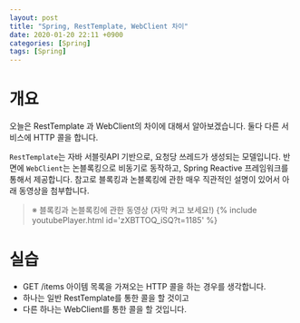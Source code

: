 ```yaml
---
layout: post
title: "Spring, RestTemplate, WebClient 차이"
date: 2020-01-20 22:11 +0900
categories: [Spring]
tags: [Spring]
---
```


# 개요
오늘은 RestTemplate 과 WebClient의 차이에 대해서 알아보겠습니다. 
둘다 다른 서비스에 HTTP 콜을 합니다. 

`RestTemplate`는 자바 서블릿API 기반으로, 요청당 쓰레드가 생성되는 모델입니다. 
반면에 `WebClient`는 논블록킹으로 비동기로 동작하고, Spring Reactive 프레임워크를 통해서 제공합니다. 
참고로 블록킹과 논블록킹에 관한 매우 직관적인 설명이 있어서 아래 동영상을 첨부합니다. 

> ※ 블록킹과 논블록킹에 관한 동영상 (자막 켜고 보세요!)
{% include youtubePlayer.html id='zXBTTOQ_iSQ?t=1185' %}



# 실습
- GET /items 아이템 목록을 가져오는 HTTP 콜을 하는 경우를 생각합니다.
- 하나는 일반 RestTemplate를 통한 콜을 할 것이고
- 다른 하나는 WebClient를 통한 콜을 할 것입니다.


